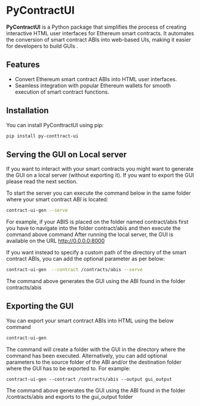                                                 


# PyContractUI

**PyContractUI** is a Python package that simplifies the process of creating interactive HTML user interfaces for Ethereum smart contracts. It automates the conversion of smart contract ABIs into web-based UIs, making it easier for developers to build GUIs .

## Features

- Convert Ethereum smart contract ABIs into HTML user interfaces.
- Seamless integration with popular Ethereum wallets for smooth execution of smart contract functions.

## Installation

You can install PyConttractUI using pip:

```bash
pip install py-conttract-ui

```
## Serving the GUI on Local server

If you want to interact with your smart contracts you might want to generate the GUI on a local server (without exporting it). If you want to export the GUI please read the next section.

To start the server you can execute the command below in the same folder where your smart contract ABI is located:

```bash
contract-ui-gen --serve
```
For example, if your ABIS is placed on the folder named contract/abis
first you have to navigate into the folder contract/abis and then execute the command above command 
After running the local server, the GUI is available on the URL
http://0.0.0.0:8000

If you want instead to specify a custom path of the directory of the smart contract ABIs, you can add the optional parameter as per below:

```bash
contract-ui-gen  --contract /contracts/abis --serve
```
The command above generates the GUI using the ABI found in the folder contracts/abis

## Exporting the GUI

You can export your smart contract ABIs into HTML using the below command
```bash
contract-ui-gen
```

The command will create a folder with the GUI in the directory where the command has been executed.
Alternatively, you can add optional parameters to the source folder of the ABI and/or the destination folder where the GUI has to be exported to. For example:
```
contract-ui-gen --contract /contracts/abis --output gui_output
```

The command above generates the GUI using the ABI found in the folder
/contracts/abis and exports to the gui_output folder

